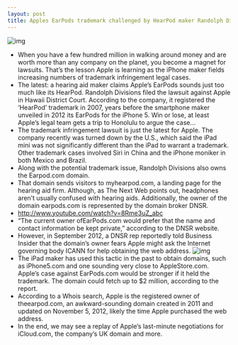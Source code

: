 ```yaml
---
layout: post
title: Apples EarPods trademark challenged by HearPod maker Randolph Divisions
---
```

![img](http://media.idownloadblog.com/wp-content/uploads/2012/09/Apple-EarPods-air-holes-004.jpg)
* When you have a few hundred million in walking around money and are worth more than any company on the planet, you become a magnet for lawsuits. That’s the lesson Apple is learning as the iPhone maker fields increasing numbers of trademark infringement legal cases.
* The latest: a hearing aid maker claims Apple’s EarPods sounds just too much like its HearPod. Randolph Divisions filed the lawsuit against Apple in Hawaii District Court. According to the company, it registered the ‘HearPod’ trademark in 2007, years before the smartphone maker unveiled in 2012 its EarPods for the iPhone 5. Win or lose, at least Apple’s legal team gets a trip to Honolulu to argue the case…
* The trademark infringement lawsuit is just the latest for Apple. The company recently was turned down by the U.S., which said the iPad mini was not significantly different than the iPad to warrant a trademark. Other trademark cases involved Siri in China and the iPhone moniker in both Mexico and Brazil.
* Along with the potential trademark issue, Randolph Divisions also owns the Earpod.com domain.
* That domain sends visitors to myhearpod.com, a landing page for the hearing aid firm. Although, as The Next Web points out, headphones aren’t usually confused with hearing aids. Additionally, the owner of the domain earpods.com is represented by the domain broker DNSR.
* http://www.youtube.com/watch?v=8Rme3uZ_abc
* “The current owner ofEarPods.com would prefer that the name and contact information be kept private,” according to the DNSR website.
* However, in September 2012, a DNSR rep reportedly told Business Insider that the domain’s owner fears Apple might ask the Internet governing body ICANN for help obtaining the web address.
![img](http://media.idownloadblog.com/wp-content/uploads/2012/09/ifixit-earpods.jpeg)
* The iPad maker has used this tactic in the past to obtain domains, such as iPhone5.com and one sounding very close to AppleStore.com. Apple’s case against EarPods.com would be stronger if it held the trademark. The domain could fetch up to $2 million, according to the report.
* According to a Whois search, Apple is the registered owner of theearpod.com, an awkward-sounding domain created in 2011 and updated on November 5, 2012, likely the time Apple purchased the web address.
* In the end, we may see a replay of Apple’s last-minute negotiations for iCloud.com, the company’s UK domain and more.

